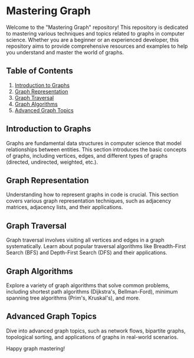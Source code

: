 # Mastering Graph

Welcome to the "Mastering Graph" repository! This repository is dedicated to mastering various techniques and topics related to graphs in computer science. Whether you are a beginner or an experienced developer, this repository aims to provide comprehensive resources and examples to help you understand and master the world of graphs.

## Table of Contents

1. [Introduction to Graphs](#introduction-to-graphs)
2. [Graph Representation](#graph-representation)
3. [Graph Traversal](#graph-traversal)
4. [Graph Algorithms](#graph-algorithms)
5. [Advanced Graph Topics](#advanced-graph-topics)

## Introduction to Graphs

Graphs are fundamental data structures in computer science that model relationships between entities. This section introduces the basic concepts of graphs, including vertices, edges, and different types of graphs (directed, undirected, weighted, etc.).

## Graph Representation

Understanding how to represent graphs in code is crucial. This section covers various graph representation techniques, such as adjacency matrices, adjacency lists, and their applications.

## Graph Traversal

Graph traversal involves visiting all vertices and edges in a graph systematically. Learn about popular traversal algorithms like Breadth-First Search (BFS) and Depth-First Search (DFS) and their applications.

## Graph Algorithms

Explore a variety of graph algorithms that solve common problems, including shortest path algorithms (Dijkstra's, Bellman-Ford), minimum spanning tree algorithms (Prim's, Kruskal's), and more.

## Advanced Graph Topics

Dive into advanced graph topics, such as network flows, bipartite graphs, topological sorting, and applications of graphs in real-world scenarios.

Happy graph mastering!
